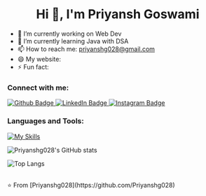 <h1 align="center">Hi 👋, I'm Priyansh Goswami</h1>

- 🔭 I’m currently working on Web Dev
- 🌱 I’m currently learning Java with DSA
- 📫 How to reach me: priyanshg028@gmail.com
- 😄 My website: 
- ⚡ Fun fact: 

### Connect with me:
<div id="badges">
  <a href="https://github.com/Priyanshg028">
    <img src="https://img.shields.io/badge/Github-white?style=for-the-badge&logo=Github&logoColor=black" alt="Github Badge"/>
  </a>
  <a href="https://www.linkedin.com/in/priyansh-goswami">
    <img src="https://img.shields.io/badge/LinkedIn-blue?style=for-the-badge&logo=LinkedIn&logoColor=white" alt="LinkedIn Badge"/>
  </a>
   <a href="https://www.instagram.com/g_priyansh_">
    <img src="https://img.shields.io/badge/Instagram-purple?style=for-the-badge&logo=instagram&logoColor=white" alt="Instagram Badge"/>
  </a>
</div>

### Languages and Tools:
[![My Skills](https://skillicons.dev/icons?i=c,html,css,javascript,python,github,git,figma,&perline=5)](https://skillicons.dev)

![Priyanshg028's GitHub stats](https://github-readme-stats.vercel.app/api?username=priyanshg028&show_icons=true&theme=dark)

![Top Langs](https://github-readme-stats.vercel.app/api/top-langs/?username=priyanshg028&theme=dark)


<br>
⭐ From [Priyanshg028](https://github.com/Priyanshg028)
